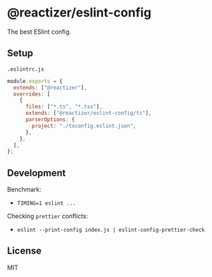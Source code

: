 # @reactizer/eslint-config

The best ESlint config.

## Setup

`.eslintrc.js`

```js
module.exports = {
  extends: ["@reactizer"],
  overrides: [
    {
      files: ["*.ts", "*.tsx"],
      extends: ["@reactizer/eslint-config/ts"],
      parserOptions: {
        project: "./tsconfig.eslint.json",
      },
    },
  ],
};
```

## Development

Benchmark:
* `TIMING=1 eslint ...`

Checking `prettier` conflicts:
* `eslint --print-config index.js | eslint-config-prettier-check`

## License

MIT
